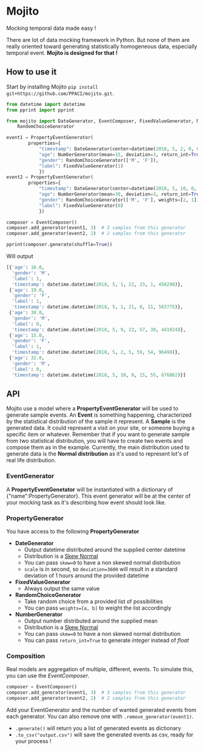 # Mojito

Mocking temporal data made easy !

There are lot of data mocking framework in Python. But none of them are really oriented toward generating 
statistically homogeneous data, especially temporal event. **Mojito is designed for that !**

## How to use it
Start by installing Mojito `pip install git+https://github.com/PPACI/mojito.git`.

```python
from datetime import datetime
from pprint import pprint

from mojito import DateGenerator, EventComposer, FixedValueGenerator, NumberGenerator, PropertyEventGenerator, \
    RandomChoiceGenerator

event1 = PropertyEventGenerator(
        properties={
            "timestamp": DateGenerator(center=datetime(2018, 5, 2, 0, 0, 0), deviation=3 * 3600),
            "age": NumberGenerator(mean=15, deviation=3, return_int=True),
            "gender": RandomChoiceGenerator(['M', 'F']),
            "label": FixedValueGenerator(1)
            })
event2 = PropertyEventGenerator(
        properties={
            "timestamp": DateGenerator(center=datetime(2018, 5, 10, 0, 0, 0), deviation=3 * 3600, skew=0),
            "age": NumberGenerator(mean=30, deviation=3, return_int=True),
            "gender": RandomChoiceGenerator(['M', 'F'], weights=[2, 1]),
            "label": FixedValueGenerator(0)
            })

composer = EventComposer()
composer.add_generator(event1, 3)  # 3 samples from this generator
composer.add_generator(event2, 2)  # 2 samples from this generator

pprint(composer.generate(shuffle=True))
```
Will output
```python
[{'age': 16.0,
  'gender': 'M',
  'label': 1,
  'timestamp': datetime.datetime(2018, 5, 1, 22, 23, 1, 450298)},
 {'age': 19.0,
  'gender': 'F',
  'label': 1,
  'timestamp': datetime.datetime(2018, 5, 1, 21, 0, 11, 583775)},
 {'age': 30.0,
  'gender': 'M',
  'label': 0,
  'timestamp': datetime.datetime(2018, 5, 9, 22, 57, 30, 441924)},
 {'age': 15.0,
  'gender': 'F',
  'label': 1,
  'timestamp': datetime.datetime(2018, 5, 2, 5, 59, 54, 96498)},
 {'age': 32.0,
  'gender': 'M',
  'label': 0,
  'timestamp': datetime.datetime(2018, 5, 10, 0, 15, 55, 676862)}]
```

## API
Mojito use a model where a **PropertyEventGenerator** will be used to generate sample events.
An **Event** is something happening, characterized by the statistical distribution of the sample it represent.
A **Sample** is the generated data. It could represent a visit on your site, or someone buying a specific item
or whatever.
Remember that if you want to generate sample from two statistical distribution, you will have to create two events and
compose them as in the example.
Currently, the main distribution used to generate data is the **Normal distribution** as it's used to represent
lot's of real life distribution.

### EventGenerator
A **PropertyEventGenetator** will be instantiated with a dictionary of {"name":PropertyGenerator}.
This event generator will be at the center of your mocking task as it's describing how event should look like.

### PropertyGenerator
You have access to the following **PropertyGenerator**
* **DateGenerator**
    * Output datetime distributed around the supplied center datetime
    * Distribution is a [Skew Normal](https://en.wikipedia.org/wiki/Skew_normal_distribution)
    * You can pass `skew=0` to have a non skewed normal distribution
    * `scale` is in second, so `deviation=3600` will result in a standard deviation of 1 hours around the provided datetime
* **FixedValueGenerator**
    * Always output the same value
* **RandomChoiceGenerator**
    * Take random choice from a provided list of possibilities
    * You can pass `weights=[a, b]` to weight the list accordingly
* **NumberGenerator**
    * Output number distributed around the supplied mean
    * Distribution is a [Skew Normal](https://en.wikipedia.org/wiki/Skew_normal_distribution)
    * You can pass `skew=0` to have a non skewed normal distribution
    * You can pass `return_int=True` to generate *integer* instead of *float*
    
### Composition
Real models are aggregation of multiple, different, events. To simulate this, you can use the *EventComposer*.
````python
composer = EventComposer()
composer.add_generator(event1, 3)  # 3 samples from this generator
composer.add_generator(event2, 2)  # 2 samples from this generator
````

Add your EventGenerator and the number of wanted generated events from each generator.
You can also remove one with `.remove_generator(event1)`.

* `.generate()` will return you a list of generated events as dictionary
* `.to_csv("output.csv")` will save the generated events as csv, ready for your process !
